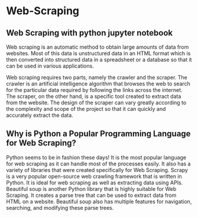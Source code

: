 # Web-Scraping
## Web Scraping with python jupyter notebook
Web scraping is an automatic method to obtain large amounts of data from websites. Most of this data is unstructured data in an HTML format which is then converted into structured data in a spreadsheet or a database so that it can be used in various applications.

Web scraping requires two parts, namely the crawler and the scraper. The crawler is an artificial intelligence algorithm that browses the web to search for the particular data required by following the links across the internet. The scraper, on the other hand, is a specific tool created to extract data from the website. The design of the scraper can vary greatly according to the complexity and scope of the project so that it can quickly and accurately extract the data.

## Why is Python a Popular Programming Language for Web Scraping?
Python seems to be in fashion these days! It is the most popular language for web scraping as it can handle most of the processes easily. It also has a variety of libraries that were created specifically for Web Scraping. Scrapy is a very popular open-source web crawling framework that is written in Python. It is ideal for web scraping as well as extracting data using APIs. Beautiful soup is another Python library that is highly suitable for Web Scraping. It creates a parse tree that can be used to extract data from HTML on a website. Beautiful soup also has multiple features for navigation, searching, and modifying these parse trees.
